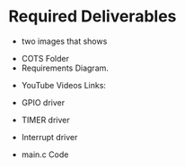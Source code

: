 # Required Deliverables
* two images that shows
- COTS Folder
- Requirements Diagram.

* YouTube Videos Links:

- GPIO driver

- TIMER driver

- Interrupt driver

- main.c Code
